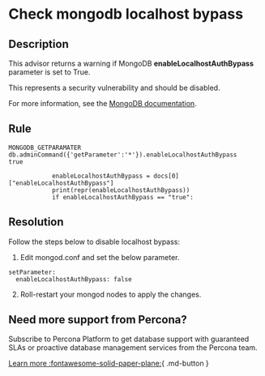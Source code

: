 # Check mongodb localhost bypass

## Description
This advisor returns a warning if MongoDB **enableLocalhostAuthBypass** parameter is set to True.

This represents a security vulnerability and should be disabled.

For more information, see the [MongoDB documentation](https://docs.mongodb.com/manual/reference/parameters/#mongodb-parameter-param.enableLocalhostAuthBypass).

## Rule
```
MONGODB_GETPARAMATER
db.adminCommand({'getParameter':'*'}).enableLocalhostAuthBypass
true

            enableLocalhostAuthBypass = docs[0]["enableLocalhostAuthBypass"]
            print(repr(enableLocalhostAuthBypass))
            if enableLocalhostAuthBypass == "true":
```


## Resolution
Follow the steps below to disable localhost bypass:
1. Edit mongod.conf and set the below parameter.
```
setParameter:
  enableLocalhostAuthBypass: false
```
2. Roll-restart your mongod nodes to apply the changes.
   
## Need more support from Percona?
Subscribe to Percona Platform to get database support with guaranteed SLAs or proactive database management services from the Percona team.

[Learn more :fontawesome-solid-paper-plane:](https://per.co.na/subscribe){ .md-button }